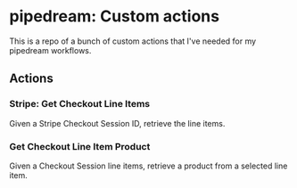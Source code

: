 # pipedream: Custom actions
This is a repo of a bunch of custom actions that I've needed for my pipedream workflows.

## Actions

### Stripe: Get Checkout Line Items
Given a Stripe Checkout Session ID, retrieve the line items.

### Get Checkout Line Item Product
Given a Checkout Session line items, retrieve a product from a selected line item.
